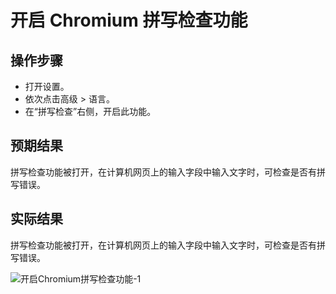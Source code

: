 # 开启 Chromium 拼写检查功能

## 操作步骤

- 打开设置。
- 依次点击高级 > 语言。
- 在“拼写检查”右侧，开启此功能。

## 预期结果

拼写检查功能被打开，在计算机网页上的输入字段中输入文字时，可检查是否有拼写错误。

## 实际结果

拼写检查功能被打开，在计算机网页上的输入字段中输入文字时，可检查是否有拼写错误。

![开启Chromium拼写检查功能-1](../img/开启Chromium拼写检查功能-1.png)